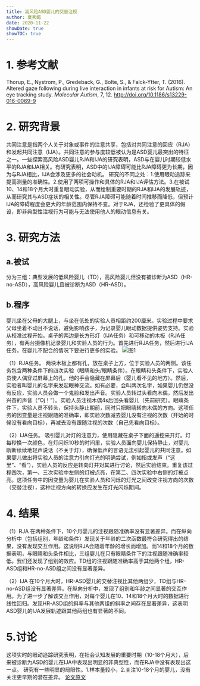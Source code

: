 ```yaml
---
title: 高风险ASD婴儿的交替注视
author: 夏秀媚
date: 2020-11-22
showDate: true
showTOC: true
---
```

# 1. 参考文献
Thorup, E., Nystrom, P., Gredeback, G., Bolte, S., & Falck-Ytter, T. (2016). Altered gaze following during live interaction in infants at risk for Autism: An eye tracking study. *Molecular Autism*, 7, 12. http://doi.org/10.1186/s13229-016-0069-9
# 2. 研究背景
共同注意是指两个人关于对象或事件的注意共享，包括对共同注意的回应（RJA）和发起共同注意（IJA）。共同注意的参与度较低被认为是ASD婴儿最突出的特征之一。一些探索高风险ASD婴儿RJA和IJA的研究表明，ASD与在婴儿时期较低水平的RJA和IJA相关。有研究表明，ASD中的IJA障碍可能比RJA障碍更为长期，因为与RJA相比，IJA会涉及更多的社会动机。
研究的不同之处：1.使用眼动追踪来提高测量的准确性。2.使用了两项可操作和具体的RJA和IJA评估方法。3.在被试10、14和18个月大时重复眼动实验，从而绘制重要时期的RJA和IJA的发展轨迹，从而研究其与ASD症状的相关性。尽管RJA障碍可能随着时间推移而降低，但预计IJA的障碍程度会更大的年龄范围内保持不变。对于RJA，还检验了更具体的假设，即非典型性注视行为可能与无法使用他人的眼动信息有关。

# 3. 研究方法
## a.被试
分为三组：典型发展的低风险婴儿（TD），高风险婴儿但没有被诊断为ASD（HR-no-ASD），高风险婴儿且被诊断为ASD（HR-ASD）。

## b.程序
婴儿坐在父母的大腿上，与坐在低处的实验人员相距约200厘米。实验过程中要求父母坐着不动且不说话，避免影响孩子，为记录婴儿眼动数据提供姿势支持。实验从校准过程开始。桌子的两边是长方形灯（IJA任务）和可移动的木板（RJA任务），有两台摄像机记录婴儿和实验人员的行为。首先进行RJA任务，然后进行IJA任务。在婴儿不配合的情况下要进行更多的实验。
![图1](../Supporting_Information/2020-11-22-XXM1-Fig-1.png)

（1）RJA任务。
两块木板上都有孔，放在桌子上方，位于实验人员的两侧。该任务包含两种条件下的四次实验（眼睛和头/眼睛条件）。在眼睛和头条件下，实验人员使人偶穿过屏幕上的孔，他的手会隐藏在屏幕后（婴儿看不见的地方）。然后，实验者叫婴儿的名字来发起眼神交流。如有必要，会叫两次名字，如果婴儿仍然没有反应，实验人员会做一个鬼脸和发出声音。实验人员转过头看向木偶，然后发出兴奋的声音（“Oj！”）。实验人员注视木偶4s后回头看婴儿（先前研究）。眼睛条件下，实验人员不转头，保持头静止朝前，同时只把眼睛转向木偶的方向。这项任务的因变量是注视跟随的准确率，即实验次数减去婴儿没有注视的次数（开始的时候没有看向目标），再减去没有跟随注视的次数（自己先看向目标）。

（2）IJA任务。
吸引婴儿对灯的注意力，使用隐藏在桌子下面的遥控来开灯。灯每秒换一次颜色，在灯闪烁10秒的时间里，实验人员面向婴儿保持静止，对婴儿断断续续地轻声说话（不关于灯），确保低声的言语无法引起婴儿的共同注意。如果婴儿做出将实验人员的注意力引向灯光的明确尝试，例如指或发声（“这里”、“看”），实验人员的反应是转向灯并对其进行讨论，然后实验结束。重复该过程四次，第一、三次实验中左侧的灯被点亮，在第二、四次实验中右侧的灯被点亮。这项任务中的因变量为婴儿在实验人员和闪烁的灯光之间改变注视方向的次数（交替注视），这种注视方向的转换应发生在灯光闪烁期间。



# 4. 结果
（1）RJA
在两种条件下，10个月婴儿的注视跟随准确率没有显著差异。而在纵向分析中（包括组别，年龄和条件）发现关于年龄的二次函数最符合研究得出的结果，没有发现交互作用。这说明RJA会随着年龄的增长而增加。而14和18个月的数据表明，与眼睛和头条件相比，三组婴儿在只有眼睛条件下的注视跟随准确率较低。我们还发现了组别的效应。TD组的注视跟随准确率高于其他两个组，HR-ASD组和HR-no-ASD组之间没有显著差异。

（2）IJA
在10个月大时，HR-ASD婴儿的交替注视比其他两组少，TD组与HR-no-ASD组没有显著差异。在纵向分析中，发现了组别和年龄之间显著的交互作用。为了进一步了解该交互作用，对每个婴儿在10、14和18个月大时的数据进行线性回归。发现HR-ASD组的斜率与其他两组的斜率之间存在显著差异，这表明ASD婴儿的IJA发展轨迹跟其他两组也有显著的不同。


# 5.讨论
这项实时的眼动追踪研究表明，在社会认知发展的重要时期（10-18个月大），后来被诊断为ASD的婴儿在IJA中表现出明显的非典型性，而在RJA中没有表现出这一点。
研究有一些明显的局限性。1.样本量较小，2.关注10-18个月的婴儿，没有关注更早期的潜在差异。
[论文原文](../Source_Files/2020-11-22-XXM1.pdf)











